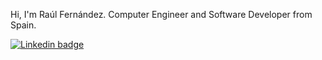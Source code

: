 Hi, I'm Raúl Fernández. Computer Engineer and Software Developer from Spain. 

[![Linkedin badge](https://img.shields.io/badge/linkedin-%230077B5.svg?&style=for-the-badge&logo=linkedin&logoColor=white)](https://www.linkedin.com/in/rfminguez/)
